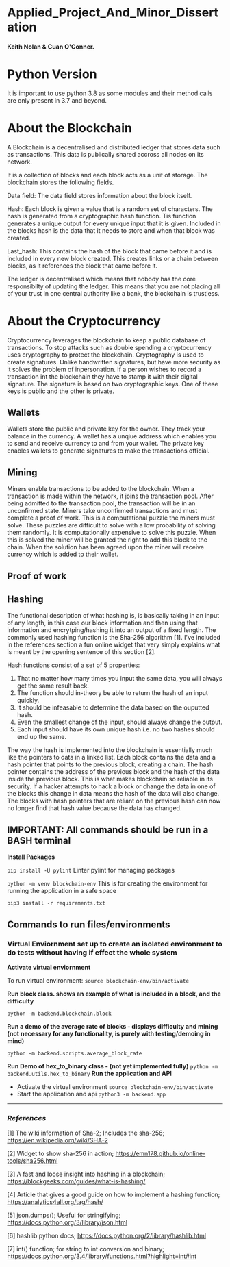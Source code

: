 # Applied_Project_And_Minor_Dissertation
#### Keith Nolan & Cuan O'Conner.

# Python Version

It is important to use python 3.8 as some modules and their method calls are only present in 3.7 and beyond.

# About the Blockchain
A Blockchain is a decentralised and distributed ledger that stores data such as transactions. This data is publically shared accross all nodes on its network.

It is a collection of blocks and each block acts as a unit of storage. The blockchain stores the following fields.

Data field: The data field stores information about the block itself.

Hash: Each block is given a value that is a random set of characters. The hash is generated from a cryptographic hash function. Tis function generates a unique output for every unique input that it is given.
Included in the blocks hash is the data that it needs to store and when that block was created.

Last_hash: This contains the hash of the block that came before it and is included in every new block created. This creates links or a chain between blocks, as it references the block that came before it.

The ledger is decentralised which means that nobody has the core responsibilty of updating the ledger. This means that you are not placing all of your trust in one central authority like a bank, the blockchain is trustless.

# About the Cryptocurrency
Cryptocurrency leverages the blockchain to keep a public database of transactions. To stop attacks such as double spending a cryptocurrency uses cryptography to
protect the blockchain. Cryptography is used to create signatures. Unlike handwritten signatures, but have more security as it solves the problem of inpersonation. If a person wishes to record a transaction int the blockchain they have to stamp it with their digital signature. The signature is based on two cryptographic keys. One of these keys is public and the other is private.

## Wallets
Wallets store the public and private key for the owner. They track your balance in the currency. A wallet has a unqiue address which enables you to send and receive currency to and from your wallet. The private key enables wallets to generate signatures to make the transactions official.

## Mining
Miners enable transactions to be added to the blockchain. When a transaction is made within the network, it joins the transaction pool. After being admitted to the transaction pool, the transaction will be in an unconfirmed state. Miners take unconfirmed transactions and must complete a proof of work. This is a computational puzzle the miners must solve. These puzzles are difficult to solve with a low probability of solving them randomly. It is computationally expensive to solve this puzzle. When this is solved the miner will be granted the right to add this block to the chain. When the solution has been agreed upon the miner will receive currency which is added to their wallet.

## Proof of work

## Hashing 
The functional description of what hashing is, is basically taking in an input of any length, in this case our block information and then using that information and encrytping/hashing it into an output of a fixed length. The commonly used hashing function is the Sha-256 algorithm [1]. I've included in the references section a fun online widget that very simply explains what is meant by the opening sentence of this section [2].

Hash functions consist of a set of 5 properties:
1. That no matter how many times you input the same data, you will always get the same result back.
2. The function should in-theory be able to return the hash of an input quickly.
3. It should be infeasable to determine the data based on the ouputted hash.
4. Even the smallest change of the input, should always change the output.
5. Each input should have its own unique hash i.e. no two hashes should end up the same.

The way the hash is implemented into the blockchain is essentially much like the pointers to data in a linked list. Each block contains the data and a hash pointer that points to the previous block, creating a chain. The hash pointer contains the address of the previous block and the hash of the data inside the previous block. This is what makes blockchain so reliable in its security. If a hacker attempts to hack a block or change the data in one of the blocks this change in data means the hash of the data will also change. The blocks with hash pointers that are reliant on the previous hash can now no longer find that hash value because the data has changed.

## IMPORTANT: All commands should be run in a BASH terminal

**Install Packages**

```pip install -U pylint``` Linter pylint for managing packages

```python -m venv blockchain-env``` This is for creating the environment for running the application in a safe space

```pip3 install -r requirements.txt```

## Commands to run files/environments

### Virtual Enviornment set up to create an isolated environment to do tests without having if effect the whole system
**Activate virtual enviornment**

To run virtual environment: ```source blockchain-env/bin/activate```

**Run block class. shows an example of what is included in a block, and the difficulty**

```python -m backend.blockchain.block```

**Run a demo of the average rate of blocks - displays difficulty and mining (not necessary for any functionality, is purely with testing/demoing in mind)**

```python -m backend.scripts.average_block_rate```

**Run Demo of hex_to_binary class - (not yet implemented fully)**
```python -m backend.utils.hex_to_binary```
**Run the application and API**
- Activate the virtual environment ```source blockchain-env/bin/activate```
- Start the application and api
```python3 -m backend.app```

***
### *References*
[1] The wiki information of Sha-2; Includes the sha-256; https://en.wikipedia.org/wiki/SHA-2

[2] Widget to show sha-256 in action; https://emn178.github.io/online-tools/sha256.html

[3] A fast and loose insight into hashing in a blockchain; https://blockgeeks.com/guides/what-is-hashing/

[4] Article that gives a good guide on how to implement a hashing function; https://analytics4all.org/tag/hash/

[5] json.dumps(); Useful for stringifying; https://docs.python.org/3/library/json.html

[6] hashlib python docs; https://docs.python.org/2/library/hashlib.html

[7] int() function; for string to int conversion and binary; https://docs.python.org/3.4/library/functions.html?highlight=int#int